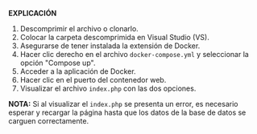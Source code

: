 **EXPLICACIÓN**

1. Descomprimir el archivo o clonarlo.
2. Colocar la carpeta descomprimida en Visual Studio (VS).
3. Asegurarse de tener instalada la extensión de Docker.
4. Hacer clic derecho en el archivo `docker-compose.yml` y seleccionar la opción "Compose up".
5. Acceder a la aplicación de Docker.
6. Hacer clic en el puerto del contenedor web.
7. Visualizar el archivo `index.php` con las dos opciones.

**NOTA:** Si al visualizar el `index.php` se presenta un error, es necesario esperar y recargar la página hasta que los datos de la base de datos se carguen correctamente.
